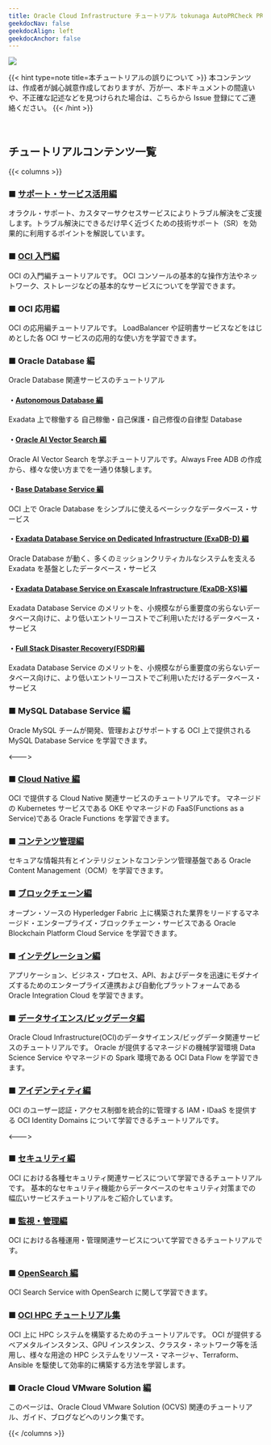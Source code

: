 ```yaml
---
title: Oracle Cloud Infrastructure チュートリアル tokunaga AutoPRCheck PRdeletecheck
geekdocNav: false
geekdocAlign: left
geekdocAnchor: false
---
```


![](images/hero.png)

{{< hint type=note title=本チュートリアルの誤りについて >}}
本コンテンツは、作成者が誠心誠意作成しておりますが、万が一、本ドキュメントの間違いや、不正確な記述などを見つけられた場合は、こちらから Issue 登録にてご連絡ください。
{{< /hint >}}

<br>

## チュートリアルコンテンツ一覧

{{< columns >}}

### ■ [サポート・サービス活用編](./support-service)

オラクル・サポート、カスタマーサクセスサービスによりトラブル解決をご支援します。トラブル解決にできるだけ早く近づくための技術サポート（SR）を効果的に利用するポイントを解説しています。

### ■ [OCI 入門編](./beginners)

OCI の入門編チュートリアルです。
OCI コンソールの基本的な操作方法やネットワーク、ストレージなどの基本的なサービスについてを学習できます。

### ■ OCI 応用編

OCI の応用編チュートリアルです。
LoadBalancer や証明書サービスなどをはじめとした各 OCI サービスの応用的な使い方を学習できます。

### ■ Oracle Database 編

Oracle Database 関連サービスのチュートリアル

#### ・[Autonomous Database 編](./adb)

Exadata 上で稼働する 自己稼働・自己保護・自己修復の自律型 Database

#### ・[Oracle AI Vector Search 編](./ai-vector-search)

Oracle AI Vector Search を学ぶチュートリアルです。Always Free ADB の作成から、様々な使い方までを一通り体験します。

#### ・[Base Database Service 編](./basedb)

OCI 上で Oracle Database をシンプルに使えるベーシックなデータベース・サービス

#### ・[Exadata Database Service on Dedicated Infrastructure (ExaDB-D) 編](./exadbd)

Oracle Database が動く、多くのミッションクリティカルなシステムを支える Exadata を基盤としたデータベース・サービス

#### ・[Exadata Database Service on Exascale Infrastructure (ExaDB-XS)編](./exadb-xs)

Exadata Database Service のメリットを、小規模ながら重要度の劣らないデータベース向けに、より低いエントリーコストでご利用いただけるデータベース・サービス

#### ・[Full Stack Disaster Recovery(FSDR)編](./fsdr)

Exadata Database Service のメリットを、小規模ながら重要度の劣らないデータベース向けに、より低いエントリーコストでご利用いただけるデータベース・サービス

### ■ MySQL Database Service 編

Oracle MySQL チームが開発、管理およびサポートする OCI 上で提供される MySQL Database Service を学習できます。

<--->

### ■ [Cloud Native 編](./cloud-native)

OCI で提供する Cloud Native 関連サービスのチュートリアルです。
マネージドの Kubernetes サービスである OKE やマネージドの FaaS(Functions as a Service)である Oracle Functions を学習できます。

### ■ [コンテンツ管理編](./content-management)

セキュアな情報共有とインテリジェントなコンテンツ管理基盤である Oracle Content Management（OCM）を学習できます。

### ■ [ブロックチェーン編](./blockchain)

オープン・ソースの Hyperledger Fabric 上に構築された業界をリードするマネージド・エンタープライズ・ブロックチェーン・サービスである Oracle Blockchain Platform Cloud Service を学習できます。

### ■ [インテグレーション編](./integration)

アプリケーション、ビジネス・プロセス、API、およびデータを迅速にモダナイズするためのエンタープライズ連携および自動化プラットフォームである Oracle Integration Cloud を学習できます。

### ■ [データサイエンス/ビッグデータ編](./datascience)

Oracle Cloud Infrastructure(OCI)のデータサイエンス/ビッグデータ関連サービスのチュートリアルです。
Oracle が提供するマネージドの機械学習環境 Data Science Service やマネージドの Spark 環境である OCI Data Flow を学習できます。

### ■ [アイデンティティ編](./identity)

OCI のユーザー認証・アクセス制御を統合的に管理する IAM・IDaaS を提供する OCI Identity Domains について学習できるチュートリアルです。

<--->

### ■ [セキュリティ編](./security)

OCI における各種セキュリティ関連サービスについて学習できるチュートリアルです。
基本的なセキュリティ機能からデータベースのセキュリティ対策までの幅広いサービスチュートリアルをご紹介しています。

### ■ [監視・管理編](./management)

OCI における各種運用・管理関連サービスについて学習できるチュートリアルです。

### ■ [OpenSearch 編](./opensearch)

OCI Search Service with OpenSearch に関して学習できます。

### ■ [OCI HPC チュートリアル集](./hpc/#1-oci-hpcチュートリアル集)

OCI 上に HPC システムを構築するためのチュートリアルです。
OCI が提供するベアメタルインスタンス、GPU インスタンス、クラスタ・ネットワーク等を活用し、様々な用途の HPC システムをリソース・マネージャ、Terraform、Ansible を駆使して効率的に構築する方法を学習します。

### ■ Oracle Cloud VMware Solution 編

このページは、Oracle Cloud VMware Solution (OCVS) 関連のチュートリアル、ガイド、ブログなどへのリンク集です。

{{< /columns >}}
